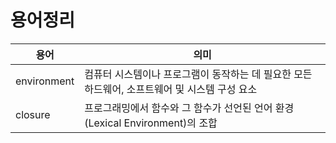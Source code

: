 # 용어정리
용어|의미|
|---|------------------|
|environment| 컴퓨터 시스템이나 프로그램이 동작하는 데 필요한 모든 하드웨어, 소프트웨어 및 시스템 구성 요소
|closure|프로그래밍에서 함수와 그 함수가 선언된 언어 환경(Lexical Environment)의 조합|